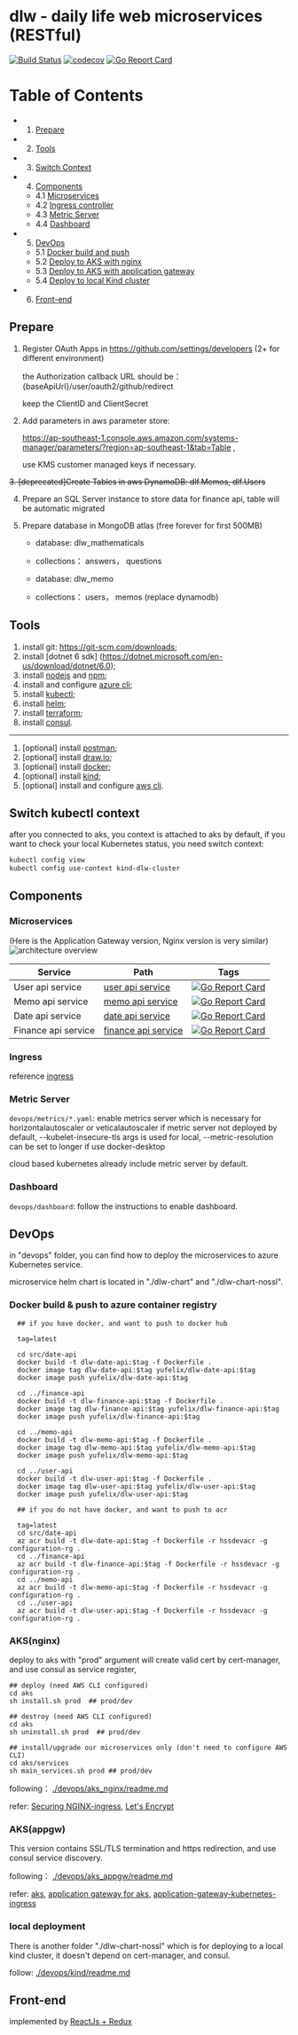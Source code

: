 # dlw - daily life web microservices (RESTful)

[![Build Status](https://github.com/FelixAnna/web-service-dlw/workflows/Run%20Tests/badge.svg?branch=master)](https://github.com/FelixAnna/web-service-dlw/actions?query=branch%3Amaster)
[![codecov](https://codecov.io/gh/FelixAnna/web-service-dlw/branch/master/graph/badge.svg)](https://codecov.io/gh/FelixAnna/web-service-dlw)
[![Go Report Card](https://goreportcard.com/badge/github.com/FelixAnna/web-service-dlw/common)](https://goreportcard.com/report/github.com/FelixAnna/web-service-dlw/src/common)

# Table of Contents

- 1. [Prepare](#prepare)
- 2. [Tools](#tools)
- 3. [Switch Context](#switch-kubectl-context)

- 4. [Components](#components)
    - 4.1 [Microservices](#microservices)
    - 4.2 [Ingress controller](#ingress)
    - 4.3 [Metric Server](#metric-server)
    - 4.4 [Dashboard](#dashboard)

- 5. [DevOps](#devops)
	- 5.1 [Docker build and push](#docker-build--push-to-azure-container-registry)
	- 5.2 [Deploy to AKS with nginx](#aksnginx)
	- 5.3 [Deploy to AKS with application gateway](#aksappgw)
	- 5.4 [Deploy to local Kind cluster](#local-deployment)
    
- 6. [Front-end](#front-end)

## Prepare 
1. Register OAuth Apps in https://github.com/settings/developers (2+ for different environment)
   
   the Authorization callback URL should be： {baseApiUrl}/user/oauth2/github/redirect
   
   keep the ClientID and ClientSecret

2. Add parameters in aws parameter store: 
   
   https://ap-southeast-1.console.aws.amazon.com/systems-manager/parameters/?region=ap-southeast-1&tab=Table , 
   
   use KMS customer managed keys if necessary.

~~3. [deprecated]Create Tables in aws DynamoDB: dlf.Memos, dlf.Users~~
   
4. Prepare an SQL Server instance to store data for finance api, table will be automatic migrated

5. Prepare database in MongoDB atlas (free forever for first 500MB)
	
	* database: dlw_mathematicals
	* collections： answers， questions

	* database: dlw_memo
	* collections： users， memos (replace dynamodb)

## Tools

1. install git: https://git-scm.com/downloads;
2. install \[dotnet 6 sdk\] (https://dotnet.microsoft.com/en-us/download/dotnet/6.0);
3. install [nodejs](https://nodejs.org/en/download/) and [npm](https://www.npmjs.com/package/npm);
4. install and configure [azure cli](https://learn.microsoft.com/en-us/cli/azure/install-azure-cli);
5. install [kubectl](https://kubernetes.io/docs/tasks/tools/);
6. install [helm](https://helm.sh/docs/intro/install/);
7. install [terraform](https://developer.hashicorp.com/terraform/tutorials/aws-get-started/install-cli);
8. install [consul](https://developer.hashicorp.com/consul/downloads?host=www.consul.io).

---

1. \[optional\] install [postman](https://www.postman.com/downloads/);
2. \[optional\] install [draw.io](https://github.com/jgraph/drawio-desktop/releases);
3. \[optional\] install [docker](https://www.docker.com/);
4. \[optional\] install [kind](https://kubernetes.io/docs/tasks/tools/#kind);
5. \[optional\] install and configure [aws cli](https://aws.amazon.com/cli/).


## Switch kubectl context

after you connected to aks, you context is attached to aks by default, if you want to check your local Kubernetes status, you need switch context:

```bash
kubectl config view
kubectl config use-context kind-dlw-cluster
```

## Components
### Microservices 
(Here is the Application Gateway version, Nginx version is very similar)
![architecture overview](docs/architecture_dlw.png)

Service | Path | Tags
--- | --- | ---
User api service | [user api service](/src/user-api/readme.md) | [![Go Report Card](https://goreportcard.com/badge/github.com/FelixAnna/web-service-dlw/src/user-api)](https://goreportcard.com/report/github.com/FelixAnna/web-service-dlw/src/user-api)
Memo api service | [memo api service](/src/memo-api/readme.md) | [![Go Report Card](https://goreportcard.com/badge/github.com/FelixAnna/web-service-dlw/src/memo-api)](https://goreportcard.com/report/github.com/FelixAnna/web-service-dlw/src/memo-api)
Date api service | [date api service](/src/date-api/readme.md) | [![Go Report Card](https://goreportcard.com/badge/github.com/FelixAnna/web-service-dlw/src/date-api)](https://goreportcard.com/report/github.com/FelixAnna/web-service-dlw/src/date-api)
Finance api service | [finance api service](/src/finance-api/readme.md) | [![Go Report Card](https://goreportcard.com/badge/github.com/FelixAnna/web-service-dlw/src/finance-api)](https://goreportcard.com/report/github.com/FelixAnna/web-service-dlw/src/finance-api)

### Ingress
reference [ingress](./devops/ingress/readme.md)

### Metric Server
`devops/metrics/*.yaml`: enable metrics server which is necessary for horizontalautoscaler or veticalautoscaler if metric server not deployed by default, --kubelet-insecure-tls args is used for local, --metric-resolution can be set to longer if use docker-desktop

cloud based kubernetes already include metric server by default.

### Dashboard
`devops/dashboard`: follow the instructions to enable dashboard.

## DevOps

in "devops" folder, you can find how to deploy the microservices to azure Kubernetes service.

microservice helm chart is located in "./dlw-chart" and "./dlw-chart-nossl".

### Docker build & push to azure container registry

```
  ## if you have docker, and want to push to docker hub

  tag=latest

  cd src/date-api
  docker build -t dlw-date-api:$tag -f Dockerfile . 
  docker image tag dlw-date-api:$tag yufelix/dlw-date-api:$tag
  docker image push yufelix/dlw-date-api:$tag
  
  cd ../finance-api
  docker build -t dlw-finance-api:$tag -f Dockerfile . 
  docker image tag dlw-finance-api:$tag yufelix/dlw-finance-api:$tag
  docker image push yufelix/dlw-finance-api:$tag

  cd ../memo-api
  docker build -t dlw-memo-api:$tag -f Dockerfile . 
  docker image tag dlw-memo-api:$tag yufelix/dlw-memo-api:$tag
  docker image push yufelix/dlw-memo-api:$tag

  cd ../user-api
  docker build -t dlw-user-api:$tag -f Dockerfile . 
  docker image tag dlw-user-api:$tag yufelix/dlw-user-api:$tag
  docker image push yufelix/dlw-user-api:$tag
```
```
  ## if you do not have docker, and want to push to acr
    
  tag=latest
  cd src/date-api
  az acr build -t dlw-date-api:$tag -f Dockerfile -r hssdevacr -g configuration-rg .
  cd ../finance-api
  az acr build -t dlw-finance-api:$tag -f Dockerfile -r hssdevacr -g configuration-rg .
  cd ../memo-api
  az acr build -t dlw-memo-api:$tag -f Dockerfile -r hssdevacr -g configuration-rg .
  cd ../user-api
  az acr build -t dlw-user-api:$tag -f Dockerfile -r hssdevacr -g configuration-rg .

 ```

### AKS(nginx)

deploy to aks with "prod" argument will create valid cert by cert-manager, and use consul as service register,

```
## deploy (need AWS CLI configured)
cd aks
sh install.sh prod  ## prod/dev
```

```
## destroy (need AWS CLI configured)
cd aks
sh uninstall.sh prod  ## prod/dev
```

```
## install/upgrade our microservices only (don't need to configure AWS CLI)
cd aks/services
sh main_services.sh prod ## prod/dev
```

following： [./devops/aks_nginx/readme.md](./devops/aks_nginx/readme.md)

refer: [Securing NGINX-ingress](https://cert-manager.io/v0.14-docs/tutorials/acme/ingress/), [Let's Encrypt](https://letsencrypt.org/)

### AKS(appgw)

This version contains SSL/TLS termination and https redirection, and use consul service discovery.

following： [./devops/aks_appgw/readme.md](./devops/aks_appgw/readme.md)

 refer: [aks](https://docs.microsoft.com/en-us/cli/azure/aks?view=azure-cli-latest#az-aks-create), [application gateway for aks](https://docs.microsoft.com/en-us/azure/application-gateway/tutorial-ingress-controller-add-on-existing#code-try-2),
 [application-gateway-kubernetes-ingress](https://azure.github.io/application-gateway-kubernetes-ingress)

### local deployment

There is another folder "./dlw-chart-nossl" which is for deploying to a local kind cluster, it doesn't depend on cert-manager, and consul.

follow: [./devops/kind/readme.md](./devops/kind/readme.md)

## Front-end
implemented by [ReactJs + Redux](https://github.com/FelixAnna/keep-hands-on/tree/master/important/dlw-app)
